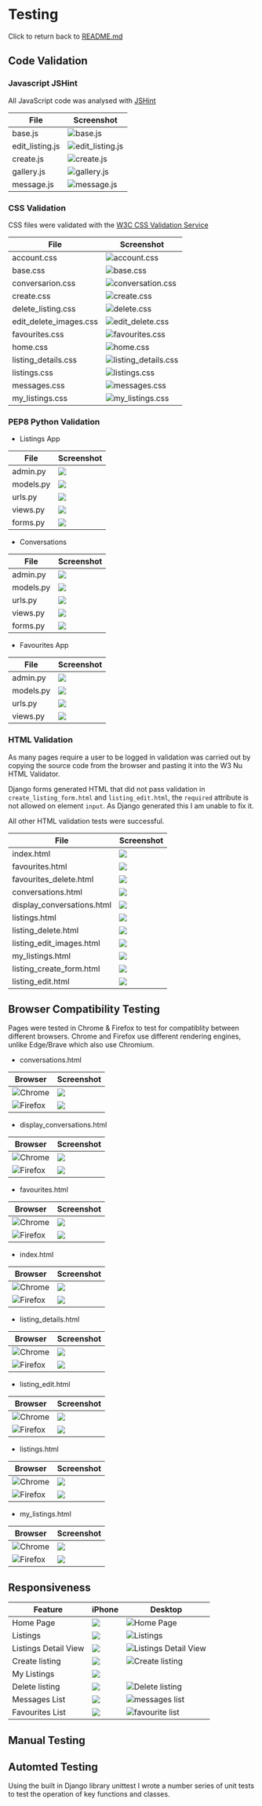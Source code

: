 # Testing
 Click to return back to [README.md](README.md)

## Code Validation

### Javascript JSHint 
All JavaScript code was analysed with [JSHint](https://jshint.com)

| File | Screenshot |
|---|---|
|base.js|![base.js](testing_assets/base_js.png)|
|edit_listing.js|![edit_listing.js](testing_assets/edit_listing_js.png)|
|create.js|![create.js](testing_assets/create_js.png)|
|gallery.js|![gallery.js](testing_assets/gallery_js.jpeg)|
|message.js|![message.js](testing_assets/message_js.jpeg)|

### CSS Validation

CSS files were validated with the [W3C CSS Validation Service](https://jigsaw.w3.org/)

| File | Screenshot |
|---|---|
| account.css | ![account.css](testing_assets/css/account_css.png) |
| base.css | ![base.css](testing_assets/css/base_css.png) |
| conversarion.css | ![conversation.css](testing_assets/css/conversation_css.png) |
| create.css | ![create.css](testing_assets/css/create_css.png) |
| delete_listing.css | ![delete.css](testing_assets/css/delete_listing_css.png) |
| edit_delete_images.css | ![edit_delete.css](testing_assets/css/edit_delete_images_css.png) |
| favourites.css | ![favourites.css](testing_assets/css/favourites_css.png) |
| home.css | ![home.css](testing_assets/css/home_css.png) |
| listing_details.css | ![listing_details.css](testing_assets/css/listing_details_css_png.png) |
| listings.css | ![listings.css](testing_assets/css/listings_css.png) |
| messages.css | ![messages.css](testing_assets/css/messages_css.png) |
| my_listings.css | ![my_listings.css](testing_assets/css/my_listings_css.png) |

### PEP8 Python Validation

- Listings App

|File|Screenshot|
|---|---|
|admin.py|![](testing_assets/pep8/listings_admin.png)|
|models.py|![](testing_assets/pep8/listings_models.png)|
|urls.py|![](testing_assets/pep8/listings_urls.png)|
|views.py|![](testing_assets/pep8/listings_views.png)|
|forms.py|![](testing_assets/pep8/listings_forms.png)|

- Conversations

|File|Screenshot|
|---|---|
|admin.py|![](testing_assets/pep8/conversations_admin.png)|
|models.py|![](testing_assets/pep8/conversations_models.png)|
|urls.py|![](testing_assets/pep8/conversations_urls.png)|
|views.py|![](testing_assets/pep8/conversations_views.png)|
|forms.py|![](testing_assets/pep8/conversations_forms.png)|

- Favourites App

|File|Screenshot|
|---|---|
|admin.py|![](testing_assets/pep8/favourites_admin.png)|
|models.py|![](testing_assets/pep8/favourites_models.png)|
|urls.py|![](testing_assets/pep8/favourites_urls.png)|
|views.py|![](testing_assets/pep8/favourites_views.png)|

### HTML Validation

As many pages require a user to be logged in validation was carried out by copying the source code from the browser and pasting it into the W3 Nu HTML Validator.

Django forms generated HTML that did not pass validation in `create_listing_form.html` and `listing_edit.html`, the `required` attribute is not allowed on element `input`. As Django generated this I am unable to fix it.

All other HTML validation tests were successful. 

|File|Screenshot|
|---|---|
|index.html|![](testing_assets/html_validation/index_nu.jpeg)|
|favourites.html|![](testing_assets/html_validation/favourites_nu.png)|
|favourites_delete.html|![](testing_assets/html_validation/favourite_delete_nu.png)|
|conversations.html|![](testing_assets/html_validation/conversations_nu.jpeg)|
|display_conversations.html|![](testing_assets/html_validation/display_conversation_nu.jpeg)|
|listings.html|![](testing_assets/html_validation/listings_nu.jpeg)|
|listing_delete.html|![](testing_assets/html_validation/listing_delete.png)|
|listing_edit_images.html|![](testing_assets/html_validation/listing_edit_images.png)|
|my_listings.html|![](testing_assets/html_validation/my_listings_nu%20.jpeg)|
|listing_create_form.html|![](testing_assets/html_validation/listing_create_form_nu.jpeg)|
|listing_edit.html|![](testing_assets/html_validation/listing_edit.jpeg)|


## Browser Compatibility Testing

Pages were tested in Chrome & Firefox to test for compatiblity between different browsers.
Chrome and Firefox use different rendering engines, unlike Edge/Brave which also use Chromium.

- conversations.html

| Browser| Screenshot |
|---|---|
|![Chrome](testing_assets/chrome.png)|![](testing_assets/browser_screenshots/conversations_chrome.png)|
|![Firefox](testing_assets/firefox.png)|![](testing_assets/browser_screenshots/conversations_firefox.png)|

- display_conversations.html

| Browser| Screenshot |
|---|---|
|![Chrome](testing_assets/chrome.png)|![](testing_assets/browser_screenshots/display_conversation_chrome.png)|
|![Firefox](testing_assets/chrome.png)|![](testing_assets/browser_screenshots/display_conversations_firefox.png)|

- favourites.html

| Browser| Screenshot |
|---|---|
|![Chrome](testing_assets/chrome.png)|![](testing_assets/browser_screenshots/favourites_chrome.png)|
|![Firefox](testing_assets/firefox.png)|![](testing_assets/browser_screenshots/favourites_firefox.png)|

- index.html

| Browser| Screenshot |
|---|---|
|![Chrome](testing_assets/chrome.png)|![](testing_assets/browser_screenshots/index_chrome.png)|
|![Firefox](testing_assets/firefox.png)|![](testing_assets/browser_screenshots/index_firefox.png)|

- listing_details.html

| Browser| Screenshot |
|---|---|
|![Chrome](testing_assets/chrome.png)|![](testing_assets/browser_screenshots/listing_details_chrome.png)|
|![Firefox](testing_assets/firefox.png)|![](testing_assets/browser_screenshots/display_conversations_firefox.png)|

- listing_edit.html

| Browser| Screenshot |
|---|---|
|![Chrome](testing_assets/chrome.png)|![](testing_assets/browser_screenshots/listing_edit_chrome.png)|
|![Firefox](testing_assets/firefox.png)|![](testing_assets/browser_screenshots/listing_edit_firefox.png)|

- listings.html

| Browser| Screenshot |
|---|---|
|![Chrome](testing_assets/chrome.png)|![](testing_assets/browser_screenshots/listings_chrome.png)|
|![Firefox](testing_assets/firefox.png)|![](testing_assets/browser_screenshots/listings_firefox.png)|

- my_listings.html

| Browser| Screenshot |
|---|---|
|![Chrome](testing_assets/chrome.png)|![](testing_assets/browser_screenshots/my_listings_chrome.png)|
|![Firefox](testing_assets/firefox.png)|![](testing_assets/browser_screenshots/my_listings_firefox.png)|


## Responsiveness

| **Feature** | **iPhone** | **Desktop** |
|---|---|---|
| Home Page | ![](testing_assets/responsive/iphone_index.png) | ![Home Page](readme_assets/features/feature_homepage.jpeg) |
| Listings | ![](testing_assets/responsive/iphone_listings.png)| ![Listings](readme_assets/features/feature_listings.jpeg) |
| Listings Detail View | ![](testing_assets/responsive/iphone_listings_details.png) | ![Listings Detail View](readme_assets/features/feature_listings_details.jpeg) |
| Create listing | ![](testing_assets/responsive/iphone_create_listing.png)  | ![Create listing](readme_assets/features/feature_create_listing.jpeg) |
| My Listings | ![](testing_assets/responsive/iphone_my_listings.png) |
| Delete listing | ![](testing_assets/responsive/delete_iphone.png) | ![Delete listing](readme_assets/features/feature-delete_listing.jpeg) |
| Messages List | ![](testing_assets/responsive/iphone_conversations.png)  | ![messages list](readme_assets/features/feature_messages.jpeg) |
| Favourites List | ![](testing_assets/responsive/iphone_favourites.png) | ![favourite list](readme_assets/features/feature_favourites_list.jpeg) |


## Manual Testing




## Automted Testing

Using the built in Django library unittest I wrote a number series of unit tests to test the operation of key functions and classes.